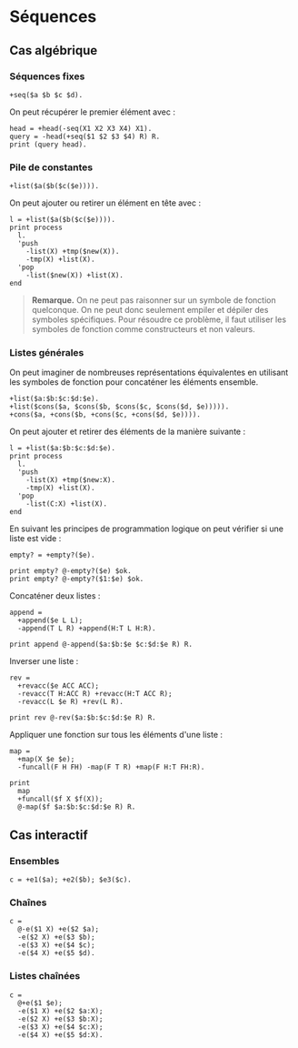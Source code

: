 # Séquences

## Cas algébrique

### Séquences fixes

```
+seq($a $b $c $d).
```

On peut récupérer le premier élément avec :

```
head = +head(-seq(X1 X2 X3 X4) X1).
query = -head(+seq($1 $2 $3 $4) R) R.
print (query head).
```

### Pile de constantes

```
+list($a($b($c($e)))).
```

On peut ajouter ou retirer un élément en tête avec :

```
l = +list($a($b($c($e)))).
print process
  l.
  'push
    -list(X) +tmp($new(X)).
    -tmp(X) +list(X).
  'pop
    -list($new(X)) +list(X).
end
```

> **Remarque.** On ne peut pas raisonner sur un symbole de fonction
quelconque. On ne peut donc seulement empiler et dépiler des symboles
spécifiques. Pour résoudre ce problème, il faut utiliser les symboles
de fonction comme constructeurs et non valeurs.

### Listes générales

On peut imaginer de nombreuses représentations équivalentes en utilisant
les symboles de fonction pour concaténer les éléments ensemble.

```
+list($a:$b:$c:$d:$e).
+list($cons($a, $cons($b, $cons($c, $cons($d, $e))))).
+cons($a, +cons($b, +cons($c, +cons($d, $e)))).
```

On peut ajouter et retirer des éléments de la manière suivante :

```
l = +list($a:$b:$c:$d:$e).
print process
  l.
  'push
    -list(X) +tmp($new:X).
    -tmp(X) +list(X).
  'pop
    -list(C:X) +list(X).
end
```

En suivant les principes de programmation logique on peut vérifier si une
liste est vide :

```
empty? = +empty?($e).

print empty? @-empty?($e) $ok.
print empty? @-empty?($1:$e) $ok.
```

Concaténer deux listes :

```
append =
  +append($e L L);
  -append(T L R) +append(H:T L H:R).

print append @-append($a:$b:$e $c:$d:$e R) R.
```

Inverser une liste :

```
rev =
  +revacc($e ACC ACC);
  -revacc(T H:ACC R) +revacc(H:T ACC R);
  -revacc(L $e R) +rev(L R).

print rev @-rev($a:$b:$c:$d:$e R) R.
```

Appliquer une fonction sur tous les éléments d'une liste :

```
map =
  +map(X $e $e);
  -funcall(F H FH) -map(F T R) +map(F H:T FH:R).

print
  map
  +funcall($f X $f(X));
  @-map($f $a:$b:$c:$d:$e R) R.
```

## Cas interactif

### Ensembles

```
c = +e1($a); +e2($b); $e3($c).
```

### Chaînes

```
c =
  @-e($1 X) +e($2 $a);
  -e($2 X) +e($3 $b);
  -e($3 X) +e($4 $c);
  -e($4 X) +e($5 $d).
```

### Listes chaînées

```
c =
  @+e($1 $e);
  -e($1 X) +e($2 $a:X);
  -e($2 X) +e($3 $b:X);
  -e($3 X) +e($4 $c:X);
  -e($4 X) +e($5 $d:X).
```
